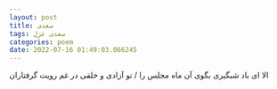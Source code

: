 ```yaml
---
layout: post
title: سعدی
tags: سعدی غزل
categories: poem
date: 2022-07-16 01:49:03.066245
---
```


الا ای باد شبگیری بگوی آن ماه مجلس را / تو آزادی و خلقی در غم رویت گرفتاران